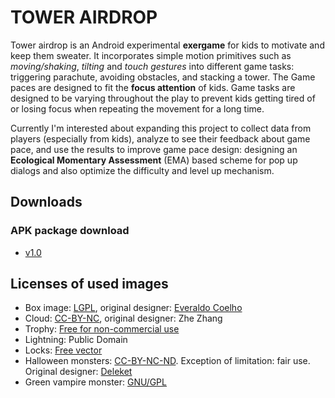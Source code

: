 # TOWER AIRDROP

Tower airdrop is an Android experimental **exergame** for kids to motivate and keep them sweater. It incorporates simple motion primitives such as _moving/shaking_, _tilting_ and _touch gestures_ into different game tasks: triggering parachute, avoiding obstacles, and stacking a tower. The Game paces are designed to fit the **focus attention** of kids. Game tasks are designed to be varying throughout the play to prevent kids getting tired of or losing focus when repeating the movement for a long time. <!--more-->

Currently I'm interested about expanding this project to collect data from players (especially from kids), analyze to see their feedback about game pace, and use the results to improve game pace design: designing an **Ecological Momentary Assessment** (EMA) based scheme for pop up dialogs and also optimize the difficulty and level up mechanism.

## Downloads

### APK package download

- [v1.0](https://bitbucket.org/qutang/towerairdrop/downloads/TowerAirdrop-v1.0.apk)

## Licenses of used images

- Box image: [LGPL](http://www.gnu.org/licenses/lgpl.html), original designer: [Everaldo Coelho](http://www.everaldo.com)
- Cloud: [CC-BY-NC](http://www.everaldo.com/), original designer: Zhe Zhang
- Trophy: [Free for non-commercial use](http://www.customicondesign.com/)
- Lightning: Public Domain
- Locks: [Free vector](http://www.freevectors.net/)
- Halloween monsters: [CC-BY-NC-ND](http://creativecommons.org/licenses/by-nc-nd/3.0/). Exception of limitation: fair use. Original designer: [Deleket](http://deleket.deviantart.com)
- Green vampire monster: [GNU/GPL](http://www.gnu.org/licenses/gpl.html)
